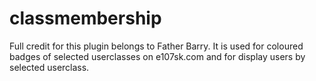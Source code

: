 # classmembership
Full credit for this plugin belongs to Father Barry.  It is used for coloured badges of selected userclasses on e107sk.com and for display users by selected userclass.
